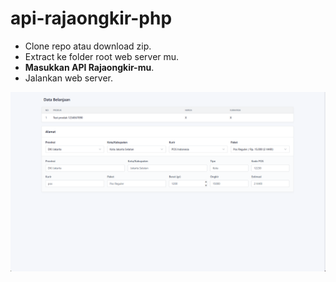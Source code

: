 # api-rajaongkir-php

- Clone repo atau download zip.
- Extract ke folder root web server mu.
- **Masukkan API Rajaongkir-mu**.
- Jalankan web server.

![SS](https://raw.githubusercontent.com/prastya28/api-rajaongkir-php/main/assets/img/ss.png)
